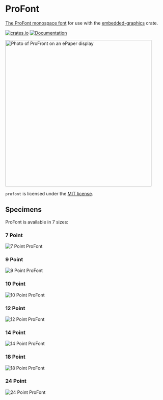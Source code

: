 # ProFont

[The ProFont monospace font][profont] for use with the [embedded-graphics] crate.

[![crates.io](https://img.shields.io/crates/v/profont.svg)](https://crates.io/crates/profont)
[![Documentation](https://docs.rs/profont/badge.svg)][crate-docs]

<img src="https://raw.githubusercontent.com/wezm/profont/master/data/IMG_2198.jpg" width="459" alt="Photo of ProFront on an ePaper display" />

`profont` is licensed under the [MIT license][MIT].

## Specimens

ProFont is available in 7 sizes:

### 7 Point

![7 Point ProFont](https://raw.githubusercontent.com/wezm/profont/master/data/ProFont7Point.png)

### 9 Point

![9 Point ProFont](https://raw.githubusercontent.com/wezm/profont/master/data/ProFont9Point.png)

### 10 Point

![10 Point ProFont](https://raw.githubusercontent.com/wezm/profont/master/data/ProFont10Point.png)

### 12 Point

![12 Point ProFont](https://raw.githubusercontent.com/wezm/profont/master/data/ProFont12Point.png)

### 14 Point

![14 Point ProFont](https://raw.githubusercontent.com/wezm/profont/master/data/ProFont14Point.png)

### 18 Point

![18 Point ProFont](https://raw.githubusercontent.com/wezm/profont/master/data/ProFont18Point.png)

### 24 Point

![24 Point ProFont](https://raw.githubusercontent.com/wezm/profont/master/data/ProFont24Point.png)

[embedded-graphics]: https://github.com/jamwaffles/embedded-graphics
[profont]: https://web.archive.org/web/20180412214402/http://tobiasjung.name/profont/
[MIT]: https://github.com/wezm/profont/blob/master/LICENSE
[crate-docs]: https://docs.rs/crate/profont
